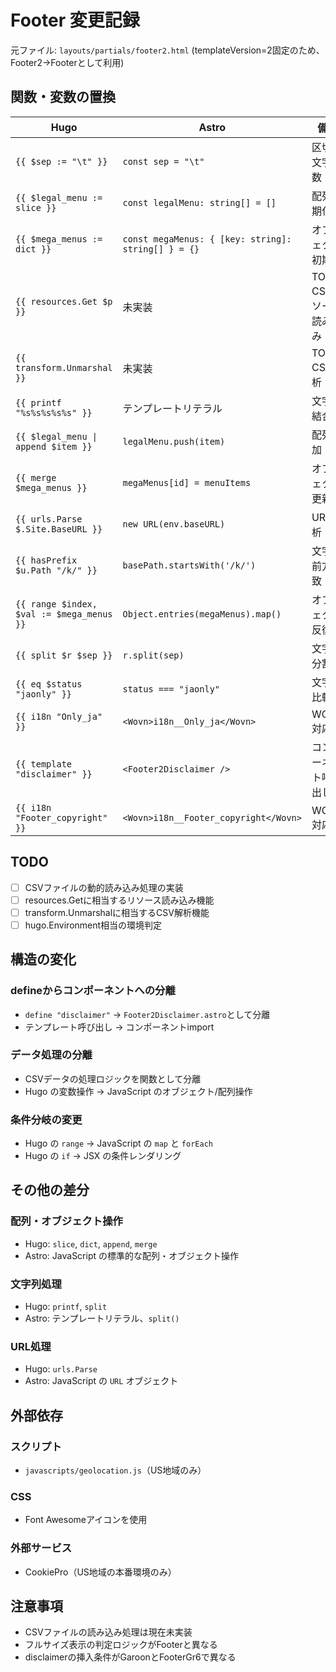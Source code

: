 # Footer 変更記録

元ファイル: `layouts/partials/footer2.html` (templateVersion=2固定のため、Footer2→Footerとして利用)

## 関数・変数の置換

| Hugo | Astro | 備考 |
| ---- | ----- | ---- |
| `{{ $sep := "\t" }}` | `const sep = "\t"` | 区切り文字定数 |
| `{{ $legal_menu := slice }}` | `const legalMenu: string[] = []` | 配列初期化 |
| `{{ $mega_menus := dict }}` | `const megaMenus: { [key: string]: string[] } = {}` | オブジェクト初期化 |
| `{{ resources.Get $p }}` | 未実装 | TODO: CSVリソース読み込み |
| `{{ transform.Unmarshal }}` | 未実装 | TODO: CSV解析 |
| `{{ printf "%s%s%s%s%s" }}` | テンプレートリテラル | 文字列結合 |
| `{{ $legal_menu \| append $item }}` | `legalMenu.push(item)` | 配列追加 |
| `{{ merge $mega_menus }}` | `megaMenus[id] = menuItems` | オブジェクト更新 |
| `{{ urls.Parse $.Site.BaseURL }}` | `new URL(env.baseURL)` | URL解析 |
| `{{ hasPrefix $u.Path "/k/" }}` | `basePath.startsWith('/k/')` | 文字列前方一致 |
| `{{ range $index, $val := $mega_menus }}` | `Object.entries(megaMenus).map()` | オブジェクト反復 |
| `{{ split $r $sep }}` | `r.split(sep)` | 文字列分割 |
| `{{ eq $status "jaonly" }}` | `status === "jaonly"` | 文字列比較 |
| `{{ i18n "Only_ja" }}` | `<Wovn>i18n__Only_ja</Wovn>` | WOVN対応 |
| `{{ template "disclaimer" }}` | `<Footer2Disclaimer />` | コンポーネント呼び出し |
| `{{ i18n "Footer_copyright" }}` | `<Wovn>i18n__Footer_copyright</Wovn>` | WOVN対応 |

## TODO

- [ ] CSVファイルの動的読み込み処理の実装
- [ ] resources.Getに相当するリソース読み込み機能
- [ ] transform.Unmarshalに相当するCSV解析機能
- [ ] hugo.Environment相当の環境判定

## 構造の変化

### defineからコンポーネントへの分離

- `define "disclaimer"` → `Footer2Disclaimer.astro`として分離
- テンプレート呼び出し → コンポーネントimport

### データ処理の分離

- CSVデータの処理ロジックを関数として分離
- Hugo の変数操作 → JavaScript のオブジェクト/配列操作

### 条件分岐の変更

- Hugo の `range` → JavaScript の `map` と `forEach`
- Hugo の `if` → JSX の条件レンダリング

## その他の差分

### 配列・オブジェクト操作

- Hugo: `slice`, `dict`, `append`, `merge`
- Astro: JavaScript の標準的な配列・オブジェクト操作

### 文字列処理

- Hugo: `printf`, `split`
- Astro: テンプレートリテラル、`split()`

### URL処理

- Hugo: `urls.Parse`
- Astro: JavaScript の `URL` オブジェクト

## 外部依存

### スクリプト

- `javascripts/geolocation.js`（US地域のみ）

### CSS

- Font Awesomeアイコンを使用

### 外部サービス

- CookiePro（US地域の本番環境のみ）

## 注意事項

- CSVファイルの読み込み処理は現在未実装
- フルサイズ表示の判定ロジックがFooterと異なる
- disclaimerの挿入条件がGaroonとFooterGr6で異なる